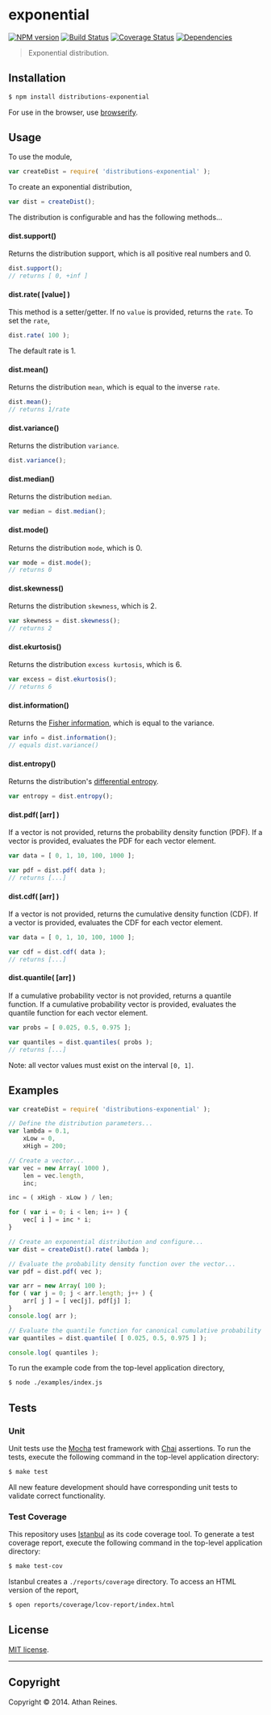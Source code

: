 exponential
===
[![NPM version][npm-image]][npm-url] [![Build Status][travis-image]][travis-url] [![Coverage Status][coveralls-image]][coveralls-url] [![Dependencies][dependencies-image]][dependencies-url]

> Exponential distribution.


## Installation

``` bash
$ npm install distributions-exponential
```

For use in the browser, use [browserify](https://github.com/substack/node-browserify).


## Usage

To use the module,

``` javascript
var createDist = require( 'distributions-exponential' );
```

To create an exponential distribution,

``` javascript
var dist = createDist();
```

The distribution is configurable and has the following methods...


#### dist.support()

Returns the distribution support, which is all positive real numbers and 0.

``` javascript
dist.support();
// returns [ 0, +inf ]
```


#### dist.rate( [value] )

This method is a setter/getter. If no `value` is provided, returns the `rate`. To set the `rate`,

``` javascript
dist.rate( 100 );
```

The default rate is 1.


#### dist.mean()

Returns the distribution `mean`, which is equal to the inverse `rate`.

``` javascript
dist.mean();
// returns 1/rate
```


#### dist.variance()

Returns the distribution `variance`.

``` javascript
dist.variance();
```


#### dist.median()

Returns the distribution `median`.

``` javascript
var median = dist.median();
```


#### dist.mode()

Returns the distribution `mode`, which is 0.

``` javascript
var mode = dist.mode();
// returns 0
```


#### dist.skewness()

Returns the distribution `skewness`, which is 2.

``` javascript
var skewness = dist.skewness();
// returns 2
```

#### dist.ekurtosis()

Returns the distribution `excess kurtosis`, which is 6.

``` javascript
var excess = dist.ekurtosis();
// returns 6
```


#### dist.information()

Returns the [Fisher information](http://en.wikipedia.org/wiki/Fisher_information), which is equal to the variance.

``` javascript
var info = dist.information();
// equals dist.variance()
```


#### dist.entropy()

Returns the distribution's [differential entropy](http://en.wikipedia.org/wiki/Differential_entropy).

``` javascript
var entropy = dist.entropy();
```

#### dist.pdf( [arr] )

If a vector is not provided, returns the probability density function (PDF). If a vector is provided, evaluates the PDF for each vector element.

``` javascript
var data = [ 0, 1, 10, 100, 1000 ];

var pdf = dist.pdf( data );
// returns [...]
```

#### dist.cdf( [arr] )

If a vector is not provided, returns the cumulative density function (CDF). If a vector is provided, evaluates the CDF for each vector element.

``` javascript
var data = [ 0, 1, 10, 100, 1000 ];

var cdf = dist.cdf( data );
// returns [...]
```


#### dist.quantile( [arr] )

If a cumulative probability vector is not provided, returns a quantile function. If a cumulative probability vector is provided, evaluates the quantile function for each vector element.

``` javascript
var probs = [ 0.025, 0.5, 0.975 ];

var quantiles = dist.quantiles( probs );
// returns [...]
``` 

Note: all vector values must exist on the interval `[0, 1]`.



## Examples

``` javascript
var createDist = require( 'distributions-exponential' );

// Define the distribution parameters...
var lambda = 0.1,
	xLow = 0,
	xHigh = 200;

// Create a vector...
var vec = new Array( 1000 ),
	len = vec.length,
	inc;

inc = ( xHigh - xLow ) / len;

for ( var i = 0; i < len; i++ ) {
	vec[ i ] = inc * i;
}

// Create an exponential distribution and configure...
var dist = createDist().rate( lambda );

// Evaluate the probability density function over the vector...
var pdf = dist.pdf( vec );

var arr = new Array( 100 );
for ( var j = 0; j < arr.length; j++ ) {
	arr[ j ] = [ vec[j], pdf[j] ];
}
console.log( arr );

// Evaluate the quantile function for canonical cumulative probability values...
var quantiles = dist.quantile( [ 0.025, 0.5, 0.975 ] );

console.log( quantiles );
```

To run the example code from the top-level application directory,

``` bash
$ node ./examples/index.js
```


## Tests

### Unit

Unit tests use the [Mocha](http://visionmedia.github.io/mocha) test framework with [Chai](http://chaijs.com) assertions. To run the tests, execute the following command in the top-level application directory:

``` bash
$ make test
```

All new feature development should have corresponding unit tests to validate correct functionality.


### Test Coverage

This repository uses [Istanbul](https://github.com/gotwarlost/istanbul) as its code coverage tool. To generate a test coverage report, execute the following command in the top-level application directory:

``` bash
$ make test-cov
```

Istanbul creates a `./reports/coverage` directory. To access an HTML version of the report,

``` bash
$ open reports/coverage/lcov-report/index.html
```


## License

[MIT license](http://opensource.org/licenses/MIT). 


---
## Copyright

Copyright &copy; 2014. Athan Reines.


[npm-image]: http://img.shields.io/npm/v/distributions-exponential.svg
[npm-url]: https://npmjs.org/package/distributions-exponential

[travis-image]: http://img.shields.io/travis/distributions-io/exponential/master.svg
[travis-url]: https://travis-ci.org/distributions-io/exponential

[coveralls-image]: https://img.shields.io/coveralls/distributions-io/exponential/master.svg
[coveralls-url]: https://coveralls.io/r/distributions-io/exponential?branch=master

[dependencies-image]: http://img.shields.io/david/distributions-io/exponential.svg
[dependencies-url]: https://david-dm.org/distributions-io/exponential

[dev-dependencies-image]: http://img.shields.io/david/dev/distributions-io/exponential.svg
[dev-dependencies-url]: https://david-dm.org/dev/distributions-io/exponential

[github-issues-image]: http://img.shields.io/github/issues/distributions-io/exponential.svg
[github-issues-url]: https://github.com/distributions-io/exponential/issues